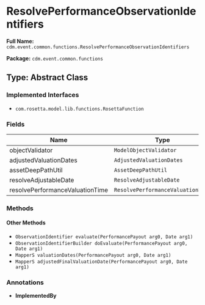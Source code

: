 # ResolvePerformanceObservationIdentifiers

**Full Name:** `cdm.event.common.functions.ResolvePerformanceObservationIdentifiers`

**Package:** `cdm.event.common.functions`

## Type: Abstract Class

### Implemented Interfaces

- `com.rosetta.model.lib.functions.RosettaFunction`

### Fields

| Name | Type | Description |
|------|------|-------------|
| objectValidator | `ModelObjectValidator` |  |
| adjustedValuationDates | `AdjustedValuationDates` |  |
| assetDeepPathUtil | `AssetDeepPathUtil` |  |
| resolveAdjustableDate | `ResolveAdjustableDate` |  |
| resolvePerformanceValuationTime | `ResolvePerformanceValuationTime` |  |

### Methods

#### Other Methods

- `ObservationIdentifier evaluate(PerformancePayout arg0, Date arg1)`
- `ObservationIdentifierBuilder doEvaluate(PerformancePayout arg0, Date arg1)`
- `MapperS valuationDates(PerformancePayout arg0, Date arg1)`
- `MapperS adjustedFinalValuationDate(PerformancePayout arg0, Date arg1)`

### Annotations

- **ImplementedBy**

